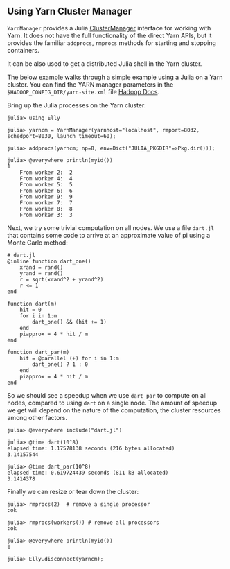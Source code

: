 ## Using Yarn Cluster Manager

`YarnManager` provides a Julia [ClusterManager](http://docs.julialang.org/en/latest/manual/parallel-computing/#clustermanagers) interface for 
working with Yarn. It does not have the full functionality of the direct Yarn APIs, but it provides the familiar `addprocs`, `rmprocs` methods 
for starting and stopping containers. 

It can be also used to get a distributed Julia shell in the Yarn cluster.

The below example walks through a simple example using a Julia on a Yarn cluster.
You can find the YARN manager parameters in the `$HADOOP_CONFIG_DIR/yarn-site.xml` file 
[Hadoop Docs](https://hadoop.apache.org/docs/current/hadoop-project-dist/hadoop-common/ClusterSetup.html).

Bring up the Julia processes on the Yarn cluster:

````
julia> using Elly

julia> yarncm = YarnManager(yarnhost="localhost", rmport=8032, schedport=8030, launch_timeout=60);

julia> addprocs(yarncm; np=8, env=Dict("JULIA_PKGDIR"=>Pkg.dir()));

julia> @everywhere println(myid())
1
    From worker 2:  2
    From worker 4:  4
    From worker 5:  5
    From worker 6:  6
    From worker 9:  9
    From worker 7:  7
    From worker 8:  8
    From worker 3:  3
````

Next, we try some trivial computation on all nodes. We use a file `dart.jl` that contains some code to
arrive at an approximate value of pi using a Monte Carlo method:

````
# dart.jl
@inline function dart_one()
    xrand = rand()
    yrand = rand()
    r = sqrt(xrand^2 + yrand^2)
    r <= 1
end
 
function dart(m)
    hit = 0
    for i in 1:m
        dart_one() && (hit += 1)
    end
    piapprox = 4 * hit / m
end
 
function dart_par(m)
    hit = @parallel (+) for i in 1:m
        dart_one() ? 1 : 0
    end
    piapprox = 4 * hit / m
end
````

So we should see a speedup when we use `dart_par` to compute on all nodes, compared to using `dart` on a single node.
The amount of speedup we get will depend on the nature of the computation, the cluster resources among other factors.

````
julia> @everywhere include("dart.jl")

julia> @time dart(10^8)
elapsed time: 1.17578138 seconds (216 bytes allocated)
3.14157544

julia> @time dart_par(10^8)
elapsed time: 0.619724439 seconds (811 kB allocated)
3.1414378
````

Finally we can resize or tear down the cluster:

````
julia> rmprocs(2)  # remove a single processor
:ok

julia> rmprocs(workers()) # remove all processors
:ok

julia> @everywhere println(myid())
1

julia> Elly.disconnect(yarncm);
````
